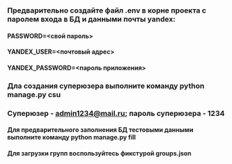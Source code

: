 ### Предварительно создайте файл .env в корне проекта с паролем входа в БД и данными почты yandex:  
####    PASSWORD=<свой пароль>  
####    YANDEX_USER=<почтовый адрес>  
####    YANDEX_PASSWORD=<пароль приложения>  
### Дла создания суперюзера выполните команду python manage.py csu
### Суперюзер - admin1234@mail.ru; пароль суперюзера - 1234  
#### Для предварительного заполнения БД тестовыми данными выполните команду python manage.py fill
#### Для загрузки групп воспользуйтесь фикстурой groups.json